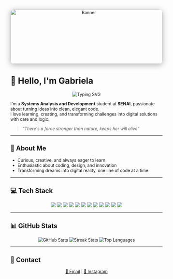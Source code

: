 <p align="center">
  <img src="https://i.pinimg.com/originals/b6/1b/5c/b61b5c55cc2019e3d90fd536745d66f5.gif" alt="Banner" style="width:100%; max-width:900px; height:180px; border-radius:12px; box-shadow: 0 4px 20px rgba(0,0,0,0.3);" />
</p>

# 🌺 Hello, I'm Gabriela

<p align="center">
  <img src="https://readme-typing-svg.herokuapp.com?font=Itim&color=14366D&size=30&lines=Welcome+to+my+GitHub!°❀.ೃ࿔*" alt="Typing SVG" />
</p>

I'm a **Systems Analysis and Development** student at **SENAI**, passionate about turning ideas into clean, elegant code.  
I love learning, creating, and transforming challenges into digital solutions with care and logic.

> _“There's a force stronger than nature, keeps her will alive”_  

---

## 🌸 About Me

- Curious, creative, and always eager to learn  
- Enthusiastic about coding, design, and innovation  
- Transforming dreams into digital reality, one line of code at a time  

---

## 💻 Tech Stack

<p align="center">
  <img src="https://img.shields.io/badge/HTML5-F06529?style=for-the-badge&logo=html5&logoColor=white" />
  <img src="https://img.shields.io/badge/CSS3-14366D?style=for-the-badge&logo=css3&logoColor=white" />
  <img src="https://img.shields.io/badge/JavaScript-F7DF1E?style=for-the-badge&logo=javascript&logoColor=black" />
  <img src="https://img.shields.io/badge/Python-14366D?style=for-the-badge&logo=python&logoColor=white" />
  <img src="https://img.shields.io/badge/Django-092E20?style=for-the-badge&logo=django&logoColor=white" />
  <img src="https://img.shields.io/badge/Flutter-02569B?style=for-the-badge&logo=flutter&logoColor=white" />
  <img src="https://img.shields.io/badge/Dart-0175C2?style=for-the-badge&logo=dart&logoColor=white" />
  <img src="https://img.shields.io/badge/MySQL-14366D?style=for-the-badge&logo=mysql&logoColor=white" />
  <img src="https://img.shields.io/badge/Node.js-339933?style=for-the-badge&logo=nodedotjs&logoColor=white" />
  <img src="https://img.shields.io/badge/Bootstrap-7952B3?style=for-the-badge&logo=bootstrap&logoColor=white" />
  <img src="https://img.shields.io/badge/Figma-F24E1E?style=for-the-badge&logo=figma&logoColor=white" />
  <img src="https://img.shields.io/badge/Photoshop-14366D?style=for-the-badge&logo=adobephotoshop&logoColor=white" />
</p>

---

## 📊 GitHub Stats

<p align="center">
  <img src="https://github-readme-stats.vercel.app/api?username=gabibuenorosa&theme=react&hide_border=true&include_all_commits=false&count_private=false" alt="GitHub Stats"/>
  <img src="https://github-readme-streak-stats.herokuapp.com?user=gabibuenorosa&theme=react&hide_border=true" alt="Streak Stats"/>
  <img src="https://github-readme-stats.vercel.app/api/top-langs/?username=gabibuenorosa&layout=compact&theme=react&hide_border=true" alt="Top Languages"/>
</p>

---

## 💌 Contact

<p align="center">
  <a href="mailto:gabibuenorosa445@gmail.com">📧 Email</a> |
  <a href="https://instagram.com/_bibueno">📸 Instagram</a>
</p>
